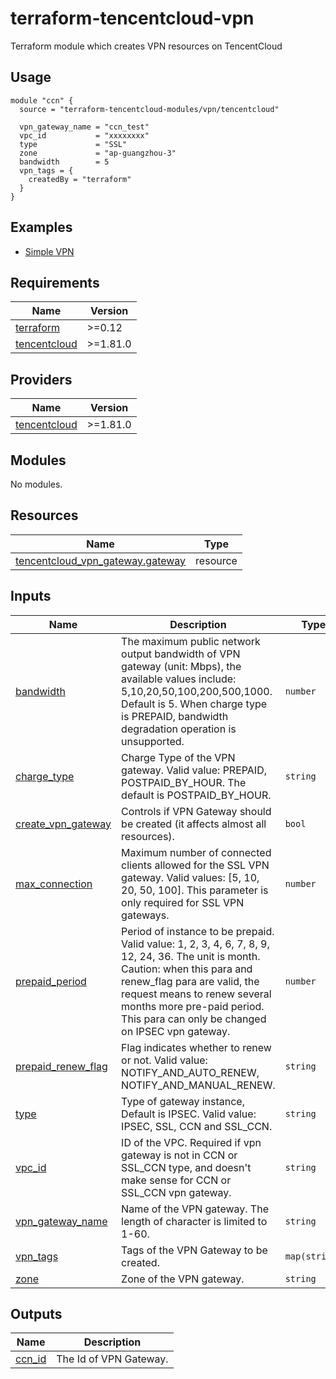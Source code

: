 # terraform-tencentcloud-vpn
Terraform module which creates VPN resources on TencentCloud

## Usage

```hcl
module "ccn" {
  source = "terraform-tencentcloud-modules/vpn/tencentcloud"

  vpn_gateway_name = "ccn_test"
  vpc_id           = "xxxxxxxx"
  type             = "SSL"
  zone             = "ap-guangzhou-3"
  bandwidth        = 5
  vpn_tags = {
    createdBy = "terraform"
  }
}
```

## Examples

- [Simple VPN](https://github.com/terraform-tencentcloud-modules/terraform-tencentcloud-vpn/tree/master/examples/simple-vpn)
  
<!-- BEGIN_TF_DOCS -->
## Requirements

| Name | Version |
|------|---------|
| <a name="requirement_terraform"></a> [terraform](#requirement\_terraform) | >=0.12 |
| <a name="requirement_tencentcloud"></a> [tencentcloud](#requirement\_tencentcloud) | >=1.81.0 |

## Providers

| Name | Version |
|------|---------|
| <a name="provider_tencentcloud"></a> [tencentcloud](#provider\_tencentcloud) | >=1.81.0 |

## Modules

No modules.

## Resources

| Name | Type |
|------|------|
| [tencentcloud_vpn_gateway.gateway](https://registry.terraform.io/providers/tencentcloudstack/tencentcloud/latest/docs/resources/vpn_gateway) | resource |

## Inputs

| Name | Description | Type | Default | Required |
|------|-------------|------|---------|:--------:|
| <a name="input_bandwidth"></a> [bandwidth](#input\_bandwidth) | The maximum public network output bandwidth of VPN gateway (unit: Mbps), the available values include: 5,10,20,50,100,200,500,1000. Default is 5. When charge type is PREPAID, bandwidth degradation operation is unsupported. | `number` | n/a | yes |
| <a name="input_charge_type"></a> [charge\_type](#input\_charge\_type) | Charge Type of the VPN gateway. Valid value: PREPAID, POSTPAID\_BY\_HOUR. The default is POSTPAID\_BY\_HOUR. | `string` | `"POSTPAID_BY_HOUR"` | no |
| <a name="input_create_vpn_gateway"></a> [create\_vpn\_gateway](#input\_create\_vpn\_gateway) | Controls if VPN Gateway should be created (it affects almost all resources). | `bool` | `true` | no |
| <a name="input_max_connection"></a> [max\_connection](#input\_max\_connection) | Maximum number of connected clients allowed for the SSL VPN gateway. Valid values: [5, 10, 20, 50, 100]. This parameter is only required for SSL VPN gateways. | `number` | n/a | yes |
| <a name="input_prepaid_period"></a> [prepaid\_period](#input\_prepaid\_period) | Period of instance to be prepaid. Valid value: 1, 2, 3, 4, 6, 7, 8, 9, 12, 24, 36. The unit is month. Caution: when this para and renew\_flag para are valid, the request means to renew several months more pre-paid period. This para can only be changed on IPSEC vpn gateway. | `number` | n/a | yes |
| <a name="input_prepaid_renew_flag"></a> [prepaid\_renew\_flag](#input\_prepaid\_renew\_flag) | Flag indicates whether to renew or not. Valid value: NOTIFY\_AND\_AUTO\_RENEW, NOTIFY\_AND\_MANUAL\_RENEW. | `string` | n/a | yes |
| <a name="input_type"></a> [type](#input\_type) | Type of gateway instance, Default is IPSEC. Valid value: IPSEC, SSL, CCN and SSL\_CCN. | `string` | `"IPSEC"` | no |
| <a name="input_vpc_id"></a> [vpc\_id](#input\_vpc\_id) | ID of the VPC. Required if vpn gateway is not in CCN or SSL\_CCN type, and doesn't make sense for CCN or SSL\_CCN vpn gateway. | `string` | `"null"` | no |
| <a name="input_vpn_gateway_name"></a> [vpn\_gateway\_name](#input\_vpn\_gateway\_name) | Name of the VPN gateway. The length of character is limited to 1-60. | `string` | n/a | yes |
| <a name="input_vpn_tags"></a> [vpn\_tags](#input\_vpn\_tags) | Tags of the VPN Gateway to be created. | `map(string)` | `{}` | no |
| <a name="input_zone"></a> [zone](#input\_zone) | Zone of the VPN gateway. | `string` | `"ap-guangzhou-3"` | no |

## Outputs

| Name | Description |
|------|-------------|
| <a name="output_ccn_id"></a> [ccn\_id](#output\_ccn\_id) | The Id of VPN Gateway. |
<!-- END_TF_DOCS -->
